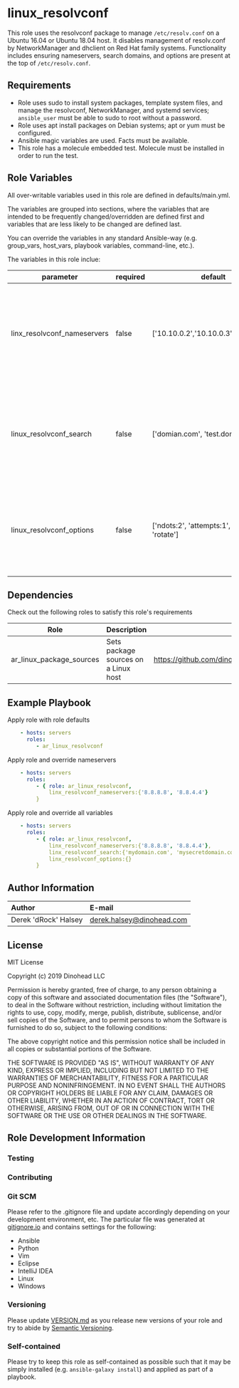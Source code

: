# linux_resolvconf

This role uses the resolvconf package to manage <code>/etc/resolv.conf</code> on a Ubuntu 16.04 or Ubuntu 18.04 host. It disables management of resolv.conf by NetworkManager and dhclient on Red Hat family systems. Functionality includes ensuring nameservers, search domains, and options are present at the top of <code>/etc/resolv.conf</code>.

## Requirements

* Role uses sudo to install system packages, template system files, and manage the resolvconf, NetworkManager, and systemd services; <code>ansible_user</code> must be able to sudo to root without a password.
* Role uses apt install packages on Debian systems; apt or yum must be configured.
* Ansible magic variables are used. Facts must be available.
* This role has a molecule embedded test. Molecule must be installed in order to run the test.
## Role Variables

All over-writable variables used in this role are defined in defaults/main.yml.

The variables are grouped into sections, where the variables that are intended
to be frequently changed/overridden are defined first and variables that are 
less likely to be changed are defined last.

You can override the variables in any standard Ansible-way (e.g. group_vars,
host_vars, playbook variables, command-line, etc.).

The variables in this role inclue:

|parameter|required|default|choices|comments|
|---|---|---|---|---|
|linx_resolvconf_nameservers|false|['10.10.0.2','10.10.0.3','10.10.0.3']| |A list of strings. Each item will be added as a <code>nameserver</code> to <code>/etc/resolv.conf</code>. Variable can be set to `false` if no nameservers should be added to /etc/resolv.conf|
|linux_resolvconf_search|false|['domian.com', 'test.domain.com']| |A list of strings. Each item will be added to <code>search</code> in <code>/etc/resolv.conf</code>. Variable can be set to `false` if no search domains should be added to /etc/resolv.conf|
|linux_resolvconf_options|false|['ndots:2', 'attempts:1', 'timeout:1', 'rotate']| |A list of strings. Each item will be added as a <code>option</code> to <code>/etc/resolv.conf</code>. Variable can be set to `false` if no options should be added to /etc/resolv.conf|
## Dependencies


Check out the following roles to satisfy this role's requirements

|Role|Description|Source|
|---|---|---|
|ar_linux_package_sources|Sets package sources on a Linux host|https://github.com/dinohead/ar_linux_package_sources|


## Example Playbook

Apply role with role defaults
```yaml
    - hosts: servers
      roles:
         - ar_linux_resolvconf
```
Apply role and override nameservers
```yaml
    - hosts: servers
      roles:
         - { role: ar_linux_resolvconf,  
             linx_resolvconf_nameservers:{'8.8.8.8', '8.8.4.4'}
         }
```
Apply role and override all variables
```yaml
    - hosts: servers
      roles:
         - { role: ar_linux_resolvconf,  
             linx_resolvconf_nameservers:{'8.8.8.8', '8.8.4.4'},
             linx_resolvconf_search:{'mydomain.com', 'mysecretdomain.com', 'dontevergohere.com', 'dinocorn.com'},
             linx_resolvconf_options:{}
         }
```
## Author Information

|Author              |E-mail                   |
|:-------------------|:------------------------|
|Derek 'dRock' Halsey|derek.halsey@dinohead.com|

## License

MIT License

Copyright (c) 2019 Dinohead LLC

Permission is hereby granted, free of charge, to any person obtaining a copy
of this software and associated documentation files (the "Software"), to deal
in the Software without restriction, including without limitation the rights
to use, copy, modify, merge, publish, distribute, sublicense, and/or sell
copies of the Software, and to permit persons to whom the Software is
furnished to do so, subject to the following conditions:

The above copyright notice and this permission notice shall be included in all
copies or substantial portions of the Software.

THE SOFTWARE IS PROVIDED "AS IS", WITHOUT WARRANTY OF ANY KIND, EXPRESS OR
IMPLIED, INCLUDING BUT NOT LIMITED TO THE WARRANTIES OF MERCHANTABILITY,
FITNESS FOR A PARTICULAR PURPOSE AND NONINFRINGEMENT. IN NO EVENT SHALL THE
AUTHORS OR COPYRIGHT HOLDERS BE LIABLE FOR ANY CLAIM, DAMAGES OR OTHER
LIABILITY, WHETHER IN AN ACTION OF CONTRACT, TORT OR OTHERWISE, ARISING FROM,
OUT OF OR IN CONNECTION WITH THE SOFTWARE OR THE USE OR OTHER DEALINGS IN THE
SOFTWARE.

## Role Development Information

### Testing

### Contributing

### Git SCM
Please refer to the .gitignore file and update accordingly depending on your
development environment, etc.  The particular file was generated at 
[gitignore.io](https://www.gitignore.io/) and contains settings for the following:
  - Ansible
  - Python
  - Vim
  - Eclipse
  - IntelliJ IDEA
  - Linux
  - Windows
  
### Versioning
Please update [VERSION.md](./VERSION.md) as you release new versions of your role and try to
abide by [Semantic Versioning](http://semver.org/spec/v2.0.0.html).

### Self-contained
Please try to keep this role as self-contained as possible such that it may be
simply installed (e.g. `ansible-galaxy install`) and applied as part of a 
playbook.
